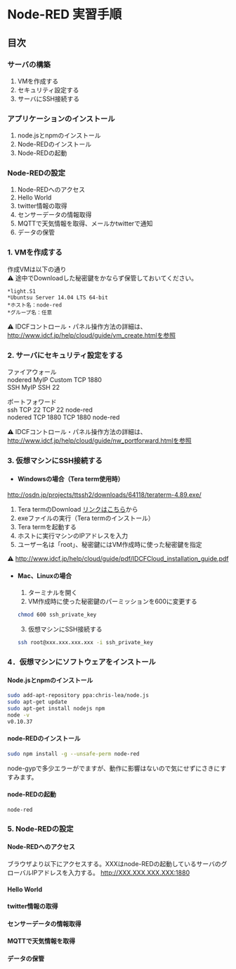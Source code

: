 # Node-RED 実習手順

## 目次

### サーバの構築
  1. VMを作成する
  1. セキュリティ設定する
  1. サーバにSSH接続する

### アプリケーションのインストール
  1. node.jsとnpmのインストール
  1. Node-REDのインストール
  1. Node-REDの起動

### Node-REDの設定
  1. Node-REDへのアクセス
  1. Hello World
  1. twitter情報の取得
  1. センサーデータの情報取得
  1. MQTTで天気情報を取得、メールかtwitterで通知
  1. データの保管

### 1. VMを作成する
  作成VMは以下の通り  
  :warning: 途中でDownloadした秘密鍵をかならず保管しておいてください。  

    *light.S1  
    *Ubuntsu Server 14.04 LTS 64-bit  
    *ホスト名：node-red  
    *グループ名：任意  
      
  :warning: IDCFコントロール・パネル操作方法の詳細は、http://www.idcf.jp/help/cloud/guide/vm_create.htmlを参照  

### 2. サーバにセキュリティ設定をする
  ファイアウォール  
    nodered MyIP Custom TCP 1880  
    SSH MyIP SSH 22  

  ポートフォワード  
    ssh TCP 22 TCP 22 node-red  
    nodered TCP 1880 TCP 1880 node-red  

  :warning: IDCFコントロール・パネル操作方法の詳細は、http://www.idcf.jp/help/cloud/guide/nw_portforward.htmlを参照  

### 3. 仮想マシンにSSH接続する

* #### Windowsの場合（Tera term使用時）
http://osdn.jp/projects/ttssh2/downloads/64118/teraterm-4.89.exe/

  1. Tera termのDownload  [リンクはこちら](http://osdn.jp/projects/ttssh2/downloads/64118/teraterm-4.89.exe/)から  
  2. exeファイルの実行（Tera termのインストール）
  3. Tera termを起動する  
  4. ホストに実行マシンのIPアドレスを入力  
  5. ユーザー名は「root」、秘密鍵にはVM作成時に使った秘密鍵を指定  

  :warning: http://www.idcf.jp/help/cloud/guide/pdf/IDCFCloud_installation_guide.pdf


* #### Mac、Linuxの場合

  1. ターミナルを開く 
  2. VM作成時に使った秘密鍵のパーミッションを600に変更する 

    ```bash
    chmod 600 ssh_private_key
    ```

  3. 仮想マシンにSSH接続する

    ```bash
    ssh root@xxx.xxx.xxx.xxx -i ssh_private_key
    ```


### 4．仮想マシンにソフトウェアをインストール

#### Node.jsとnpmのインストール

  ```sh
sudo add-apt-repository ppa:chris-lea/node.js 
sudo apt-get update
sudo apt-get install nodejs npm
node -v
v0.10.37
  ```

#### node-REDのインストール

  ```sh
sudo npm install -g --unsafe-perm node-red
  ```
  
node-gypで多少エラーがでますが、動作に影響はないので気にせずにさきにすすみます。
  
#### node-REDの起動

  ```
node-red
  ```

### 5. Node-REDの設定
#### Node-REDへのアクセス

ブラウザより以下にアクセスする。XXXはnode-REDの起動しているサーバのグローバルIPアドレスを入力する。
http://XXX.XXX.XXX.XXX:1880

#### Hello World
#### twitter情報の取得
#### センサーデータの情報取得
#### MQTTで天気情報を取得
#### データの保管

